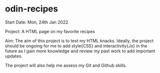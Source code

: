 # odin-recipes
Start Date: Mon, 24th Jan 2022

Project: A HTML page on my favorite recipes

Aim: The aim of this project is to test my HTML knacks. Ideally, the project should be ongoing for me to add style{CSS} and interactivity{Js} in the future as I gain more knowledge and review my past work to add important updates. 

The project will also help me assess my Git and Github skills. 